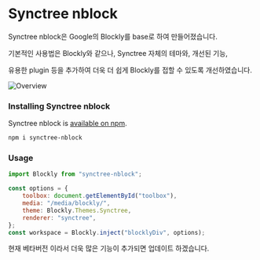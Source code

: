 # Synctree nblock 

Synctree nblock은 Google의 Blockly를 base로 하여 만들어졌습니다.

기본적인 사용법은 Blockly와 같으나, Synctree 자체의 테마와, 개선된 기능,

유용한 plugin 등을 추가하여 더욱 더 쉽게 Blockly를 접할 수 있도록 개선하였습니다.

![Overview](https://guidebook.synctreestudio.com/img/assets/image%20%28186%29.png)

### Installing Synctree nblock

Synctree nblock is [available on npm](https://www.npmjs.com/package/synctree-nblock).

```bash
npm i synctree-nblock
```

### Usage

```js
import Blockly from "synctree-nblock";

const options = {
    toolbox: document.getElementById("toolbox"),
    media: "/media/blockly/",
    theme: Blockly.Themes.Synctree,
    renderer: "synctree",
};
const workspace = Blockly.inject("blocklyDiv", options);
```

현재 베타버전 이라서 더욱 많은 기능이 추가되면 업데이트 하겠습니다.

<!-- ### Added plug-in -->
